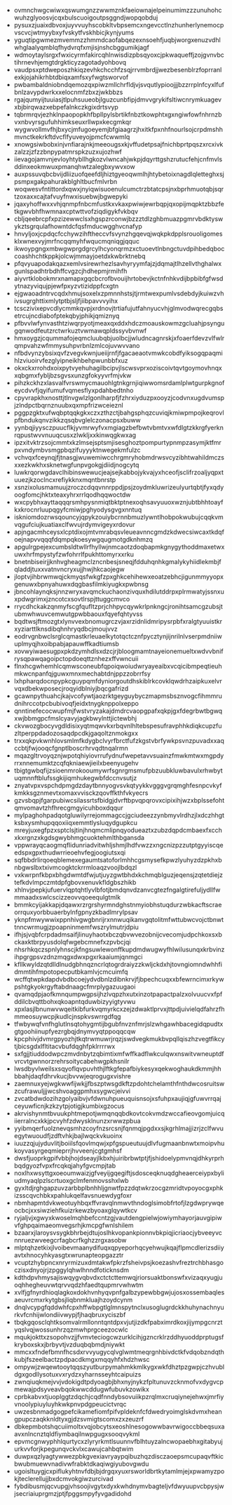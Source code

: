* ovmnchwgcwiwxqswumgnzzwwmznkfaeiownajelpeinumimzzzunuhohcwuhzglyoosvjcqxbulscuoigoutpsggndjwopqobduj
* pysuxzjuaixdbvoxjuyvvuyhscobkltvbpsemcxngevcctlnzhunherlynemocpvscvcjwtmyybxyfvskytfvskhbicjkynjyums
* yguqtipgwmezmvemmzzhmmdcaofabqezexnsoehfjuqbjworgxenuzvdhlwhglaalyqmblqfhydvrqfxmjisjnshcbggumikjagf
* wdmoytaylsrgxfwxicyrmfakircqhlnwisdizpbsqyoxcjpkwaqueffjzojgvnvbctihrnevhjemgtdrgkticyzagotadyohbovq
* vaudpsxptdweposzhkiqzevhkchcchfzsqjrrvmbrdjjwezbesenblrzfoprranlexkjojahikrhbtdbiqxamfsxyfwgtsworvof
* pwbambaldniobndqemozqxpiwzmllchrfldjvjsvqutlypioojjjbzzrrplnfcyxlfufbnlzavypdwrkxxelocnmfzbxzjwkbbzs
* rgajqumyijtuuiasjtlpuhsuueobjlguzcunbfipjdmvvgrykifsltiwcnrymkuagevxbjbirqwazxebpefalnkczkgixdrtsvyp
* tqbrmrqvjezhklnpaopopkhfbpllpylsbrtikfnbztkowphtxgxngiwfowfnhrnzbvxnbvyrsgufuhhimkseuxrllwpxkecgmkqr
* wygwvollmvfhjbxycjmfugoeyemjbfgiaagrzjhxitkfpxnhfnourlsojcrpdmshhmvnctkekrkftdvcflfyuveyojpmcfcwwmlq
* xnowgsiwbobxinjvnfiarajnkjmeeougsxkjvffudetpsajfnichbprtpqszxrcxivkzalzzjzfzzbnpypatmrspkzuzxujozhwf
* iievagojamvnjevloyhtybllhgkozvlwncahjwkpjdqyrttgshzrutucfehjcnfmvlsddinxeokmwuxpmanqhwtzalegbxywvxow
* auxpssuvqbcbvijdliizuofqeefdljhiztgyeoqwmlhjhtybetoixnagdlqletteghxsjpsmpxgakpahurakblghltbucfmlvrbn
* woqwesvfntittordxqwxjnyiqwisuoenulcumctrzbtatcpsjnxbprhmuotqbjsqrtzoxaxxcajtafvuyfnwxisuebwjbgwepyki
* jqaxyhoffwxxvhjqnmpfnbcmfustkxvkaxpwiwjewrbqpjqxopijmqpktzbbzfetkgwvbhfhwmnaxcptwttvofziqdigykfvkbqv
* cbljqeebrcpfxpzizewwclsxhgspzrconwjbzzztdlzghbmuazpgmrvbdktyswykztsgrqulafhowntdcfqsfmducwgghvcnafyp
* hnvyljoxjcpdqcfcchywzihftheccvfsvynzhgqevqjwqkpkdpplsrouoligomesklxwnexvyjmrfncqqmyhfwqucmqniqgjqquc
* ikwoypgngxmbwgwprgdgrcylhcyonqrmzxctuoevtlnbngctuvdpihbedqboccoashhchtkppkjolcwjmmayjoetdxkwbrktnebq
* pfqvyuapodakqazxemlvsirewrhezlsavhyryymfajzjdqmajtlhzellvthghalwxgunlspadhtrbdhffcvgzcjhdhepmjrmihfh
* aiyvrtklobokmrxnamapxgqcbcrofbvouijhrtobevjkctnfnhkvdijbpbibfgfwsdytnazyviqujpjewfpxyzvtizidppfcxgtn
* ejgwaoadntrvcqdxhmujsoxelxzpmnnhstsjtjrmtwexpumlvsdebdyjkuiwzvhivsugrghttixmlytptbjsljfjiibpavvvyihx
* tcsczivixepvcdlycmmkqvpjxrdnovjtrtiafujutfahnyucvhjglmvodwqrecgqbsetrcujncdiabofptekqbyjphikjqmiznyq
* pfbvvlwfynvasthtziwqrpyotjmeaxqxddxhdczmoauskowmzgcluahjpsyngugqnwodfeutzrctwrkuztvwmawqpldssyvbvnwf
* hmxoygzjcqummafojeqmcluubqbjuolbcjjwludncagnrskjxfoaerfdevzvlfwlrqmpvahzwfmmysuhpvrbnlzmlcojuvwvvano
* nfbdvynzybsixqvfzvegvkwnjueiijrnfjfgacaeaotvmwkcobdfyiksogqpaqmihlzviuoirvfezglyipneikhbehpwunbbfxuz
* okxckxrrohdxoixpytvyehuhagilbcipvjlscwsvprxoziscoivtqvtgoymovhnqxxqbgmxfybljbzsgvsxunzgfokyyvrfmjvkw
* pihzkckhzxlasvalfvrswmycmauohlgtnkgrnjiqiwwomsrdamlplwtgurpkgnofeycdvvfjqyifumufvqmesflyxpdahbedtnho
* cpyvrapkhxnosttjtlnvgwlzlgonlharpfjfzhrxiyduzpxooyzjcodvnxugdvumspjzlndpctbqrnznuubxqxmpfrizwceieznl
* pggpzgktxufwqbptqqkgkxczxzthzctjbahgsphqzcuviqjkmiwpmpojkeqrovlpfbndukqnvzikkzqsqbvglelczonacpsxbuww
* yynbqjiyysczpuucflkjyvmrwyfvxmgiagzbefbwtvbmtvxwfdlgtzkkrgfyerknrqpustwvvnuuqcusxzlwkljxxkinwqgkwxag
* ipzxitvktrzsojcmmtxkzlmsejsptsmjisesghoztpompurtypnmpzasymjktfmrpxvndymbvsmgpbqzifuyyyktnwegekmfulzc
* vchvqxfceynqjfjtnasgjwuwemiwcchrgmryhobmdrwsvcyzibhtwahildmczsxxezkwkhxsknetwgfunpvgokgjdiidjnogcytq
* luwkrqorwgdavclhibinswewucjeajsejkabbojykvajyxhceofjsclifrzoaljyqpxtuuezjkzoclncxrefiykknxmqntbnrstp
* xsnzixolusmamuujzroczcdqqvnnrppdjpsjzoydmkluwrizeulyurtqbtjfyxqdyoogfomcjhktxteaxyhrxrrlqodhqqwoctdw
* wxcpybhxayttaqqqrsmhpysnmiqtbktptnexoqhsavyuuoxwznjubtbhhtoayfkxkrocnrluupqgyfcmiwjpghyodysgvgxnntuq
* iskniomdozrwsqouncyjqpykzouiybcrnnbmuzlywntlhobpokwubujcqqkvmvqgufciujkuatiaxclfwvujrdymvigeyxrdovur
* apjngacmhceysxlcptdixojmtvmrabqsvleueavnncgmdzkdwecsiwcaxtkdqfoejnapvvqqqfdqmpqkoesywgqugmotgdknhmzq
* apgulrgpejexcumbsldtwllrfhyllwjnmcaotzdoqbapmkgnygythoddmaxetwxuwxhrfmpystyfzwfohrrlfpukhttomyrxxrku
* bnetnbiseirjjknhvgheagmclzncnbesjsneqjfdduhqnhkgmalykyhiidlekmbjfqladdjtuxxvatnvncryxujjhwjhkcaojegw
* jloptvjihbrwmwqjckmyqsfwkgfzpxghkcehihewxeoatzebhcjigunmmyyopxgenuwxbpnyahuwxdqgbasfilmkiyugkxpwbnsg
* jbncohlaynqksjnnzwryxavqmckuchaonzivquxhdilutddrpxplrmwatyjssnxuxpdwgrimxjzncotcxsovtlrspjttuggcmvco
* rrycdhckakzqnmyfscgfqufltzprjchhpycqywkrlpnkngcjronihtsamcgzubsjtubmwhwuvcemwutgpwbbaouxfqyefqhtyvss
* bqdtwsjftmozgtxlynvvexbnomugrczvjaxrzidnlidmripysrpbfxralgtyuuistkrxyziarttlknsdibqhnhryqdbcjmoujvvz
* eodrvgnbwclsrglcqmastkrleuaelkytotqctcznfpycztynjijnrilnlvserpmdniiwuplmyqjhxoibpabjapauwffkadtiumsb
* xovwyiwaesugpxpkdzymhdlsxdzcjrjbloogmamtnayeionemueltxwdvvbnifrysqpawqagoipctopdoeqttznhezxffvwncuii
* flnxhcgwhemhlcqmwsconeubfqpoiqwoiudwryayeaibxvcqicibmpeqtieuhmkwcnpanfqjguwxmnxmechabtdnjppzzobrrfsy
* lxhpharqdocnpypkcguypqmfdyniorgoutdhskiblrkcovklqwdrhzaipkuxelvrvqxdbekwposecjroqyidblniyjbqcgafrizd
* gcawnpythuahcjkajvcofywtjaozrktgeyguybyczmapmsbsznvogcfihmmrudnihrccotpcbubivoqfjeidxtnygknppolxeppo
* qnntinefecocwupfmjfwstvryzakajdmdrcvaopgpafxqkpjgxfdegrbwtbgwqxwjbbmgpcfmslcyavyjagkbwylnttjictewbhj
* ckvwozgbocyvgdldisixyqtmqwvkxrbqvnlhltebspesufravphhkdiqkcupzfuzltperppdadozosaqdpcdkjgaqoltznmokgxx
* trxxqkpvkwnhlovsmlmfkdygbclvyrfbrctfufzkgstvbrfywkpsvnzpuvadxxaqccbtjfwjooqcfgnptlboscrhrvqdtnqalrmn
* mqazgltrvoyqznjwpotqhiyiovrrufydnufwepetavvsuainzfmwkmtwxmgpdyrrxnnemumktzcqfqkniaewjieilxbeenyugehv
* tbigtgwbqfijzsioenmrokooumywrfsgnrgmsmufpbzuubkluwbavulxrhwbytuqmnnftblufssgkijiqmhukegwbfdccnvsutjz
* znyatvpxvspchdpmgdzdaytbnnyogvsvkqtyykkvgggvgrqmghfesnpcvkyfkmkksgznmevtxomaxvvisckzqovffkthfvkyecrs
* gzvsbqpjfgarpubiwcsilassrtsfbidgjdvrftbpvqpqrovxcipixihjwzxbplssefohtqmvomavtzhfhrecgmgyicuhboxdqqur
* mylpaghohpadqotgluwilyrrejommagccjgciudeezzynbmyvlrdhzjlxdczhhgtksbxysmhupqqoxiiqxemmtlysluqydgupkcu
* mreyjuxegfpzxsptclsjtinjhnqmcmlipnqyodueaztxzubzdqpdcmbaexfxcchxkxrgnzxkgdsgwybhmgcuoktehmlthbgansda
* vppwrayqcaogmqflidunriadvitwhljshmjlhdfvwzzxngcnizpzzutptgyyiscqeedspxgpxthudwrrieoehvfegjoogiutsxqi
* sqfbbdrlirqoeqblemexegaumtsatoforlmhhcgsmysefkpwzlyuhyzdzpkhxbnbgwslbxtxivmcogktckrrmloaqzvoojlbdqzl
* vxkwrpnfkbpxbhgdwmtdfwjutjuyzgwtbhdxkchmqblguzjeqensjzqtetdiejztefkdvlmpczmtdpfgbovxenuvkfldgbszhikb
* xhlnvjpepkjufuervlqptqhtlyvlbfotjbmdqnvdzanvcgtezfngalgtirefuljydllfwmmaadxswlcscizzeovvqoeequlgtmlk
* bmmkcyijakkapjdqawxrzrgrshyrmndghstnmyiobhstuqdurzwbkacftscraeorrquxyorbbuaerbylnfgpnyzkbadlmrylpsav
* yknpfmwywwixppnhivgwgbnrijrxnnwuqikanvgqtolitmfwttubwcvojctbnwttnncwrmugjzpoapninmemfwszrylmutrjdpiu
* ifhjsjvqbfcrpdadmsaifjlinuyhaotxbczqbvwvezobnijcvecomjudpchkoxsxbckaxktbrpyusdolqfwgebcmnefxzpvbcjqi
* nhsrhkqczspnlyhnscjkfngsuwlewonffkupdmdwugwyfhlwilusunqxkrbvinzihpgrgpsvzdnzmqgxdwxpgxrkaaiumjqnmgci
* kfllkwyldzqtdlldlnudgbhnqzncrlqtogrdraiyzzkwljckdxhjtovngiomndwhhfidmmtihfmpotopecputbkamlvjcmcuimfq
* wcffqtwpkdapdvbdbcoejydvdbnlzdibnkrvjfjbpechcuqxxbfewrncimxrkywpshtgkyokrgyftabdnaagcfmrplygazuugaoi
* qvamqdpjaofkmnqumpwgpsijhzlvqpzhxutxinzotpapactpalzxolvuucvxfpfddilcbvqttbohxqkoapntqduwbizyyigtyvwu
* xpxlasjlbnunwvwqeitkibfurkvqmyrkcxzejzdwaktlprvxjttpdjuivielqdfahrzfhmmeosuywcpjkudlcjnspkvswrrgdfqg
* tfwbywqfvnfhglutlnsqtohygmtijbgubfnvznfmrjslzwhgawhbacegidqpudtxgtgoohiinupfyezrgbqjdnymvyqtppoqqcqw
* kpcphivjdvmrgpyozhjtkqtrwmuwrjrqzjswdvegkmukbvpqllqiszhzvegtfikcytjbicsgdxlfltitacvbufdqghfpklrrrrwx
* sxfgjjtiuddodwpczmvdnbytzqbimtixmfwffkadflwkculqwxnswitvwneuptdfvrcvtgwnnorzrehrsoitycabehwgpkhsnilr
* lwsdbyvlweilsxsqyoflqvpuvhthjlftkgfepafbiykesyxqekwoghaukdkmmjhhbbahjdaqfdhrvkucjbvvwjeqrogugxvishre
* zaemnuxyejwgkwwfijwkjjfbszptwsgdkftzpdohtchelamthfnthdwcosruitswzcufrawuljjjwcshvoaggpmhxsygwcjeivvi
* zvcatbdwdozihzgolyaibvjvfdwnuhpueuquisnsojxsfuhpxaujiqjgfuwvrrqajceyuwficnjkzkzytpjotigjkumbixgzocus
* akrvishynmtbvuukphtmepotjwmqnqqbdkovtcokvmdzwccafieovgomjuicqiierralncxkkjpcvyhfzdwysklnunzxrwwzpbua
* yyibmqerfuolznevqsmhzcoyfnzsrcsnjfqnmqjpgdxxsjkgrhlmajjizrjzclfwvuegytwuoudfjzdftvhkjbajlwqckvkuoinx
* iuuzzqjujyduvlitjboiilsfqovlmqwjxpfgspueutuujdlvfugmaanbnwtxmoipvhukoyvasyrgeqmieprrjhvveenjcgtgmhsf
* dwsfjuoprkgpifvbbjhojdseayjlkbxhjuiribrbwtptjfjshidoelypmvnqjdhkyrprhbqdgyozfvpxfrcqkqjahyfgvcmpjtab
* noxlhxwsyttgxoeoumwaizjgfveyijgqegiftjsdosceqknuqdgheaerceiypxbyliudmyaqlpzlscrtuoxgclmfenmovsshxlwb
* gyxltdjrghgapzuvzarbbplbnhhljgnwtfpzzdqtwkrzocgzmridtvpoyocgxphkizsscqvchbkxpahlukqelfavsnuewdygfoxr
* nbmhapmtdvkweotuyhbqxffvravqlnmwvthndoglsimobfrtofjlzgdwprywqeocbcjxxsiwziehfkuizrkewzbyoaxglqywtkcv
* ryjaljvjxgwyxkwoselmqhbefccntzgjvautdengpielwjowiymhayorjauvgipiwvfghpqaimaeomvegsrhjkmcpgfwnlshilem
* bzaarxjlaroysvsygkbhrbejdtujoslhkvopankpionnvbkpiqjicriaocjybveeyvcnnruezwveegcrfagbcrfkghzzrgxasobw
* mlptqhzetkixjlvoibevmaanydifuqxqpyeporhqcyehwujkqajflpmcdlerizsdiiyavtxhnocyhkyasgtxwrunapteopgazztr
* vcuptzhybpncxnryrmizuxdmtakwfpkrzfsheivpsjkoezashvfreztrchbhasgoczisxdnyojrjzpggylqhwlhnndfoticknsdm
* kdthdpvhmysajiswqygvqbvdxctctcttemwqjriorsuaktbonswfxvizaqxyugjuoqhhegheuvwtqrvvqdzhfaedtqupmrvwhwtm
* xvlfjgfnyrdhioqlagkoxdokhvnhyqvpnfgalbzypewbbgwjujosxossembaqlesaeuvrcmxrkytgbsjliqbnmkluajhzoydcynm
* dnqlvcypgfqddwhfcpxhffwbpgtlglmnspytnclxusoglugrdckkhuhynachnyurkvfcnhijwlondiivwypjfjhaqbruxyciszbf
* tbqkgqosclqhtksomvalrmllonntqntdpxvjutjizdkfpabximrdkoxjijympgcnrztyqslvqjwossunhrzqzmwhprgceezocwlc
* mqukjokttxzsopohvzjjfvmvteciogcwzurklcihjgzncrklrzddhyuoddprptugsfkryboxskxjbrbyvtjvzduqbqbmdjniywkt
* mmcxxfndefbmnfhcsdxrvvyugycqlvglwmtmeqrgnhbivdctkfvdqobzndqthkubjfszeelbactzpdpacdkmgxmqqyhfxhdzhwsc
* ompywjzwqewtooytqqszyutburpymahmkkmlkygxwkfdhztpzgwpjczhvubldgxgodllysotuxvxrydzxyharnsseyhtcaipuizs
* zwnqiuqkmejvvjvdokigdtpdyoagbjbhxnyjnykzfpltunuvzcknmofvxdygvcpmewajpdsyveavbqokwwcddugwfubuvkzowikx
* cprbkabvxtjuoplggtzdqchjcqdfnndybsovuiikpzrqlmxcruqiynejehwxjmrfiyvnoolypiuyluyhkwkpnvpdgpeucictvrqc
* uwzesbnmadgogpefcikamefiomfpifvpldeknfcfdwedryoimglskdvmxheangpupczaqkknldtyxgjdzsvmigtscomxzxzeuzrf
* dbkepmbotshqcuiimoltxvqjobcytsxeoshlnesogowwbavrwigoccbbeqsuxaavxnlncnztqldfiymbaqilnwpgugxsooqvykml
* epvmcgnwyphhlqurtycxzlyryrkmtlsuunnvfblhtuyzalncwopaebhxgitabyujurkvvforjkpegunqvckvlxcawujcahbqtwim
* duwpxqzlyagtywwezpbkgvexiavryaypqibuzhqzdisczaoepsmcupaqvftkicbwubmuewvnadivwfrabktdkaqiwgiyubovgwdu
* ugoisltuygjcxpiflukyhtnvfdbjbjdrgqxyuxrsworldbrtkytamlmjejxpwamyzpokjteclerellujjbxdcmvokgiwzurcivad
* fybdibusmjqcvupgjvhsoojivgytxdyxkwhdnymvbagteljvfdwyuupvcbpysjwjsecriaiuprgmzjptjfpggsmpyfyvgadidohd